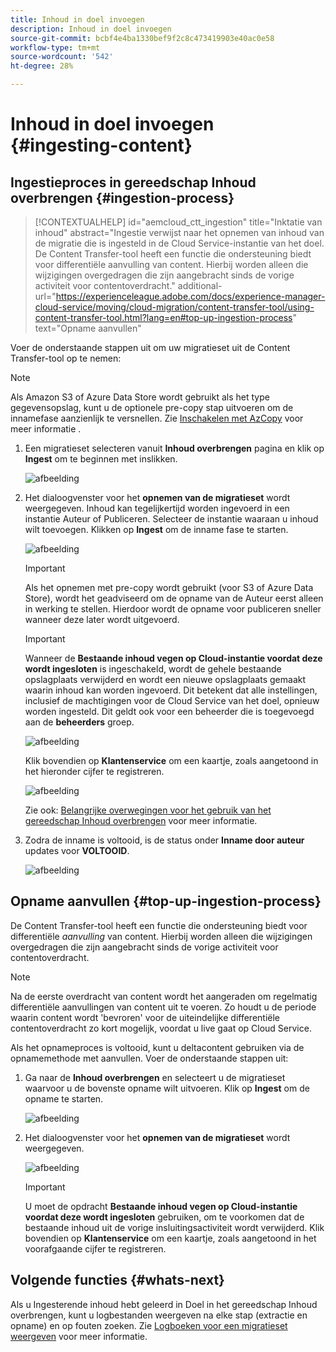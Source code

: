 ```yaml
---
title: Inhoud in doel invoegen
description: Inhoud in doel invoegen
source-git-commit: bcbf4e4ba1330bef9f2c8c473419903e40ac0e58
workflow-type: tm+mt
source-wordcount: '542'
ht-degree: 28%

---
```



# Inhoud in doel invoegen {#ingesting-content}

## Ingestieproces in gereedschap Inhoud overbrengen {#ingestion-process}

>[!CONTEXTUALHELP]
>id="aemcloud_ctt_ingestion"
>title="Inktatie van inhoud"
>abstract="Ingestie verwijst naar het opnemen van inhoud van de migratie die is ingesteld in de Cloud Service-instantie van het doel. De Content Transfer-tool heeft een functie die ondersteuning biedt voor differentiële aanvulling van content. Hierbij worden alleen die wijzigingen overgedragen die zijn aangebracht sinds de vorige activiteit voor contentoverdracht."
>additional-url="https://experienceleague.adobe.com/docs/experience-manager-cloud-service/moving/cloud-migration/content-transfer-tool/using-content-transfer-tool.html?lang=en#top-up-ingestion-process" text="Opname aanvullen"

Voer de onderstaande stappen uit om uw migratieset uit de Content Transfer-tool op te nemen:
>[!NOTE]
>Als Amazon S3 of Azure Data Store wordt gebruikt als het type gegevensopslag, kunt u de optionele pre-copy stap uitvoeren om de innamefase aanzienlijk te versnellen. Zie [Inschakelen met AzCopy](https://experienceleague.adobe.com/docs/experience-manager-cloud-service/moving/cloud-migration/content-transfer-tool/handling-large-content-repositories.html?lang=en#ingesting-azcopy) voor meer informatie .

1. Een migratieset selecteren vanuit **Inhoud overbrengen** pagina en klik op **Ingest** om te beginnen met inslikken.

   ![afbeelding](/help/journey-migration/content-transfer-tool/assets-ctt/ingestion-01.png)

1. Het dialoogvenster voor het **opnemen van de migratieset** wordt weergegeven. Inhoud kan tegelijkertijd worden ingevoerd in een instantie Auteur of Publiceren. Selecteer de instantie waaraan u inhoud wilt toevoegen. Klikken op **Ingest** om de inname fase te starten.

   ![afbeelding](/help/journey-migration/content-transfer-tool/assets-ctt/ingestion-02.png)

   >[!IMPORTANT]
   >Als het opnemen met pre-copy wordt gebruikt (voor S3 of Azure Data Store), wordt het geadviseerd om de opname van de Auteur eerst alleen in werking te stellen. Hierdoor wordt de opname voor publiceren sneller wanneer deze later wordt uitgevoerd.

   >[!IMPORTANT]
   >Wanneer de **Bestaande inhoud vegen op Cloud-instantie voordat deze wordt ingesloten** is ingeschakeld, wordt de gehele bestaande opslagplaats verwijderd en wordt een nieuwe opslagplaats gemaakt waarin inhoud kan worden ingevoerd. Dit betekent dat alle instellingen, inclusief de machtigingen voor de Cloud Service van het doel, opnieuw worden ingesteld. Dit geldt ook voor een beheerder die is toegevoegd aan de **beheerders** groep.

   ![afbeelding](/help/journey-migration/content-transfer-tool/assets-ctt/ingestion-03.png)

   Klik bovendien op **Klantenservice** om een kaartje, zoals aangetoond in het hieronder cijfer te registreren.

   ![afbeelding](/help/journey-migration/content-transfer-tool/assets-ctt/ingestion-04.png)

   Zie ook: [Belangrijke overwegingen voor het gebruik van het gereedschap Inhoud overbrengen](https://experienceleague.adobe.com/docs/experience-manager-cloud-service/moving/cloud-migration/content-transfer-tool/guidelines-best-practices-content-transfer-tool.html?lang=en#important-considerations) voor meer informatie.

1. Zodra de inname is voltooid, is de status onder **Inname door auteur** updates voor **VOLTOOID**.

   ![afbeelding](/help/journey-migration/content-transfer-tool/assets-ctt/ingestion-05.png)

## Opname aanvullen {#top-up-ingestion-process}

De Content Transfer-tool heeft een functie die ondersteuning biedt voor differentiële *aanvulling* van content. Hierbij worden alleen die wijzigingen overgedragen die zijn aangebracht sinds de vorige activiteit voor contentoverdracht.

>[!NOTE]
>Na de eerste overdracht van content wordt het aangeraden om regelmatig differentiële aanvullingen van content uit te voeren. Zo houdt u de periode waarin content wordt &#39;bevroren&#39; voor de uiteindelijke differentiële contentoverdracht zo kort mogelijk, voordat u live gaat op Cloud Service.

Als het opnameproces is voltooid, kunt u deltacontent gebruiken via de opnamemethode met aanvullen. Voer de onderstaande stappen uit:

1. Ga naar de **Inhoud overbrengen** en selecteert u de migratieset waarvoor u de bovenste opname wilt uitvoeren. Klik op **Ingest** om de opname te starten.

   ![afbeelding](/help/journey-migration/content-transfer-tool/assets-ctt/topup-ingest1.png)


1. Het dialoogvenster voor het **opnemen van de migratieset** wordt weergegeven.

   ![afbeelding](/help/journey-migration/content-transfer-tool/assets-ctt/topup-ingest2.png)

   >[!IMPORTANT]
   >U moet de opdracht **Bestaande inhoud vegen op Cloud-instantie voordat deze wordt ingesloten** gebruiken, om te voorkomen dat de bestaande inhoud uit de vorige insluitingsactiviteit wordt verwijderd. Klik bovendien op **Klantenservice** om een kaartje, zoals aangetoond in het voorafgaande cijfer te registreren.

## Volgende functies {#whats-next}

Als u Ingesterende inhoud hebt geleerd in Doel in het gereedschap Inhoud overbrengen, kunt u logbestanden weergeven na elke stap (extractie en opname) en op fouten zoeken. Zie [Logboeken voor een migratieset weergeven](https://experienceleague.adobe.com/docs/experience-manager-cloud-service/moving/cloud-migration/content-transfer-tool/viewing-logs.html?lang=en) voor meer informatie.
